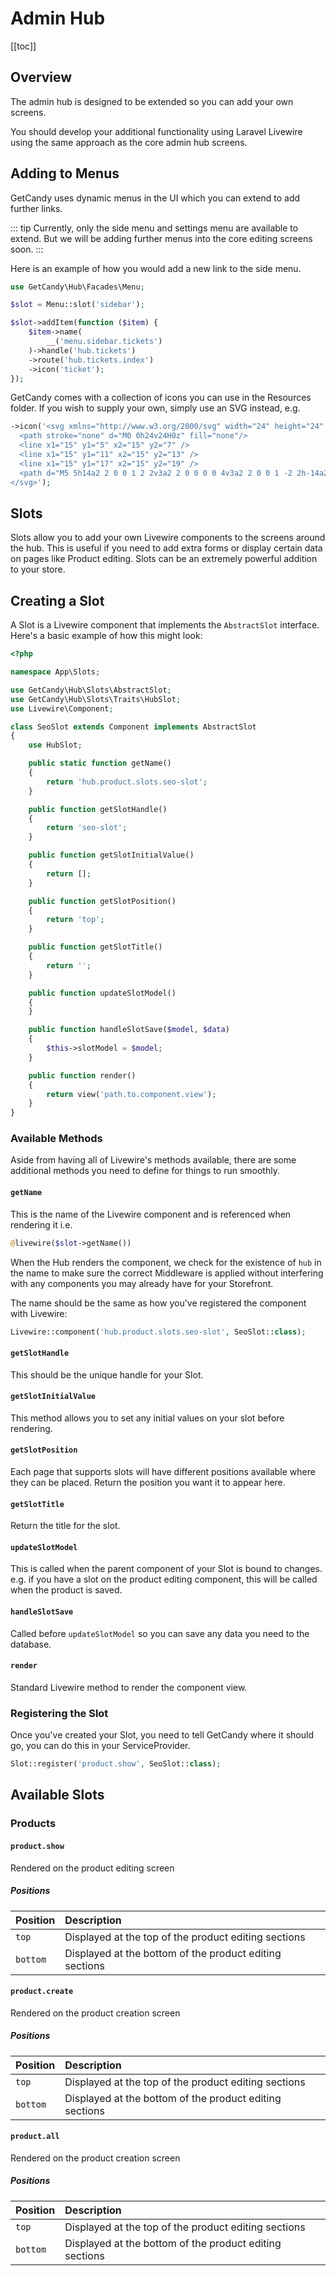 # Admin Hub

[[toc]]

## Overview

The admin hub is designed to be extended so you can add your own screens.

You should develop your additional functionality using Laravel Livewire using the same approach as the core admin hub screens.

## Adding to Menus

GetCandy uses dynamic menus in the UI which you can extend to add further links.

::: tip
Currently, only the side menu and settings menu are available to extend. But we will be adding further menus into the core editing screens soon.
:::

Here is an example of how you would add a new link to the side menu.

```php
use GetCandy\Hub\Facades\Menu;

$slot = Menu::slot('sidebar');

$slot->addItem(function ($item) {
    $item->name(
        __('menu.sidebar.tickets')
    )->handle('hub.tickets')
    ->route('hub.tickets.index')
    ->icon('ticket');
});
```

GetCandy comes with a collection of icons you can use in the Resources folder. If you wish to supply your own, simply use an SVG instead, e.g.

```php
->icon('<svg xmlns="http://www.w3.org/2000/svg" width="24" height="24" viewBox="0 0 24 24" stroke-width="1.5" stroke="#9A9AA9" fill="none" stroke-linecap="round" stroke-linejoin="round">
  <path stroke="none" d="M0 0h24v24H0z" fill="none"/>
  <line x1="15" y1="5" x2="15" y2="7" />
  <line x1="15" y1="11" x2="15" y2="13" />
  <line x1="15" y1="17" x2="15" y2="19" />
  <path d="M5 5h14a2 2 0 0 1 2 2v3a2 2 0 0 0 0 4v3a2 2 0 0 1 -2 2h-14a2 2 0 0 1 -2 -2v-3a2 2 0 0 0 0 -4v-3a2 2 0 0 1 2 -2" />
</svg>');
```

## Slots

Slots allow you to add your own Livewire components to the screens around the hub. This is useful if you need to add extra forms or display certain data on pages like Product editing. Slots can be an extremely powerful addition to your store.

## Creating a Slot

A Slot is a Livewire component that implements the `AbstractSlot` interface. Here's a basic example of how this might look:

```php
<?php

namespace App\Slots;

use GetCandy\Hub\Slots\AbstractSlot;
use GetCandy\Hub\Slots\Traits\HubSlot;
use Livewire\Component;

class SeoSlot extends Component implements AbstractSlot
{
    use HubSlot;

    public static function getName()
    {
        return 'hub.product.slots.seo-slot';
    }

    public function getSlotHandle()
    {
        return 'seo-slot';
    }

    public function getSlotInitialValue()
    {
        return [];
    }

    public function getSlotPosition()
    {
        return 'top';
    }

    public function getSlotTitle()
    {
        return '';
    }

    public function updateSlotModel()
    {
    }

    public function handleSlotSave($model, $data)
    {
        $this->slotModel = $model;
    }

    public function render()
    {
        return view('path.to.component.view');
    }
}
```

### Available Methods

Aside from having all of Livewire's methods available, there are some additional methods you need to define for things to run smoothly.

#### `getName`

This is the name of the Livewire component and is referenced when rendering it i.e.

```php
@livewire($slot->getName())
```

When the Hub renders the component, we check for the existence of `hub` in the name to make sure the correct Middleware is applied without interfering with any components you may already have for your Storefront.

The name should be the same as how you've registered the component with Livewire:

```php
Livewire::component('hub.product.slots.seo-slot', SeoSlot::class);
```

#### `getSlotHandle`

This should be the unique handle for your Slot.

#### `getSlotInitialValue`

This method allows you to set any initial values on your slot before rendering.


#### `getSlotPosition`

Each page that supports slots will have different positions available where they can be placed. Return the position you want it to appear here.

#### `getSlotTitle`

Return the title for the slot.

#### `updateSlotModel`

This is called when the parent component of your Slot is bound to changes. e.g. if you have a slot on the product editing component, this will be called when the product is saved.

#### `handleSlotSave`

Called before `updateSlotModel` so you can save any data you need to the database.

#### `render`

Standard Livewire method to render the component view.


### Registering the Slot

Once you've created your Slot, you need to tell GetCandy where it should go, you can do this in your ServiceProvider.

```php
Slot::register('product.show', SeoSlot::class);
```

## Available Slots


### Products

#### `product.show`

Rendered on the product editing screen

##### Positions

|Position|Description
|:-|:-|
|`top`|Displayed at the top of the product editing sections
|`bottom`|Displayed at the bottom of the product editing sections

#### `product.create`

Rendered on the product creation screen

##### Positions

|Position|Description
|:-|:-|
|`top`|Displayed at the top of the product editing sections
|`bottom`|Displayed at the bottom of the product editing sections

#### `product.all`

Rendered on the product creation screen

##### Positions

|Position|Description
|:-|:-|
|`top`|Displayed at the top of the product editing sections
|`bottom`|Displayed at the bottom of the product editing sections